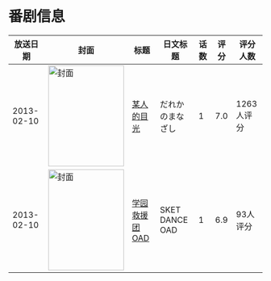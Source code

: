 # 番剧信息

|放送日期|封面|标题|日文标题|话数|评分|评分人数|
|---|---|---|---|---|---|---|
|2013-02-10|<img src="//lain.bgm.tv/pic/cover/c/0d/6a/62628_5zk4K.jpg" alt="封面" style="width:150px;height:200px;object-fit:cover;">|[某人的目光](https://bangumi.tv/subject/62628)|だれかのまなざし|1|7.0|1263人评分|
|2013-02-10|<img src="//lain.bgm.tv/pic/cover/c/35/d0/69069_L8X1X.jpg" alt="封面" style="width:150px;height:200px;object-fit:cover;">|[学园救援团 OAD](https://bangumi.tv/subject/69069)|SKET DANCE OAD|1|6.9|93人评分|
